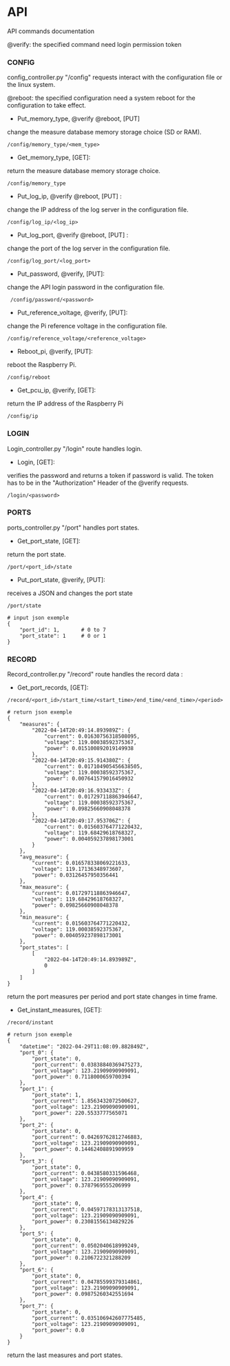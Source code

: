 # API

API commands documentation

@verify: the specified command need login permission token

### CONFIG

config_controller.py "/config" requests interact with the configuration file or the linux system.

@reboot: the specified configuration need a system reboot for the configuration to take effect.

-	Put_memory_type, @verify @reboot, [PUT]

change the measure database memory storage choice (SD or RAM).
```
/config/memory_type/<mem_type>
```

-	Get_memory_type, [GET]:

return the measure database memory storage choice.
```
/config/memory_type
```
-	Put_log_ip, @verify @reboot, [PUT] : 

change the IP address of the log server in the configuration file. 
```
/config/log_ip/<log_ip>
```
-	Put_log_port, @verify @reboot, [PUT] :

change the port of the log server in the configuration file.
```
/config/log_port/<log_port>
```
-	Put_password, @verify, [PUT]: 
     
change the API login password in the configuration file.
```
 /config/password/<password>
```
-	Put_reference_voltage, @verify, [PUT]: 
     
change the Pi reference voltage in the configuration file.
```
/config/reference_voltage/<reference_voltage>
```
-	Reboot_pi, @verify, [PUT]: 
     
reboot the Raspberry Pi.
```
/config/reboot
```

-   Get_pcu_ip, @verify, [GET]:

return the IP address of the Raspberry Pi
```
/config/ip
```    



### LOGIN

Login_controller.py "/login" route handles login.

-   Login, [GET]:
     
verifies the password and returns a token if password is valid. The token has to be in the "Authorization" Header of the @verify requests.
```
/login/<password>
```    
### PORTS

ports_controller.py "/port" handles port states.

-	Get_port_state, [GET]:
     
return the port state.

```
/port/<port_id>/state
```    

- Put_port_state, @verify, [PUT]:

receives a JSON and changes the port state
```
/port/state

# input json exemple
{
	"port_id": 1,       # 0 to 7
	"port_state": 1     # 0 or 1
}
```   
### RECORD

Record_controller.py "/record" route handles the record data :


-   Get_port_records, [GET]: 
```
/record/<port_id>/start_time/<start_time>/end_time/<end_time>/<period>

# return json exemple
{
	"measures": {
		"2022-04-14T20:49:14.893989Z": {
			"current": 0.01630756318508095,
			"voltage": 119.00038592375367,
			"power": 0.015100892019149938
		},
		"2022-04-14T20:49:15.914380Z": {
			"current": 0.017104905456638505,
			"voltage": 119.00038592375367,
			"power": 0.007641579016450932
		},
		"2022-04-14T20:49:16.933433Z": {
			"current": 0.017297118863946647,
			"voltage": 119.00038592375367,
			"power": 0.09825660908048378
		},
		"2022-04-14T20:49:17.953706Z": {
			"current": 0.015603764771220432,
			"voltage": 119.68429618768327,
			"power": 0.004059237898173001
		}
	},
	"avg_measure": {
		"current": 0.016578338069221633,
		"voltage": 119.17136348973607,
		"power": 0.03126457950356441
	},
	"max_measure": {
		"current": 0.017297118863946647,
		"voltage": 119.68429618768327,
		"power": 0.09825660908048378
	},
	"min_measure": {
		"current": 0.015603764771220432,
		"voltage": 119.00038592375367,
		"power": 0.004059237898173001
	},
	"port_states": [
		[
			"2022-04-14T20:49:14.893989Z",
			0
		]
	]
}
```   

return the port measures per period and port state changes in time frame.

-   Get_instant_measures, [GET]: 

```
/record/instant

# return json exemple
{
	"datetime": "2022-04-29T11:08:09.882849Z",
	"port_0": {
		"port_state": 0,
		"port_current": 0.03838840369475273,
		"port_voltage": 123.21909090909091,
		"port_power": 0.7118000659700394
	},
	"port_1": {
		"port_state": 1,
		"port_current": 1.8563432072500627,
		"port_voltage": 123.21909090909091,
		"port_power": 220.5533777565071
	},
	"port_2": {
		"port_state": 0,
		"port_current": 0.04269762812746883,
		"port_voltage": 123.21909090909091,
		"port_power": 0.14462408891909959
	},
	"port_3": {
		"port_state": 0,
		"port_current": 0.0438580331596468,
		"port_voltage": 123.21909090909091,
		"port_power": 0.3787969555206999
	},
	"port_4": {
		"port_state": 0,
		"port_current": 0.04597178313137518,
		"port_voltage": 123.21909090909091,
		"port_power": 0.23081556134829226
	},
	"port_5": {
		"port_state": 0,
		"port_current": 0.0502040618999249,
		"port_voltage": 123.21909090909091,
		"port_power": 0.2106722321288209
	},
	"port_6": {
		"port_state": 0,
		"port_current": 0.04785599379314861,
		"port_voltage": 123.21909090909091,
		"port_power": 0.09875260342551694
	},
	"port_7": {
		"port_state": 0,
		"port_current": 0.035106942607775485,
		"port_voltage": 123.21909090909091,
		"port_power": 0.0
	}
}
``` 
   
return the last measures and port states.
